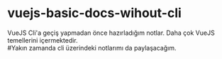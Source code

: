 # vuejs-basic-docs-wihout-cli
 VueJS Cli'a geçiş yapmadan önce hazırladığım notlar. Daha çok VueJS temellerini içermektedir.
<br>#Yakın zamanda cli üzerindeki notlarımı da paylaşacağım.
